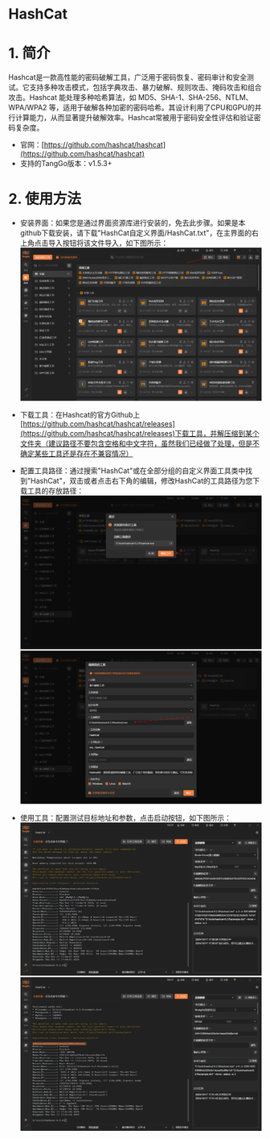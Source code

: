 # HashCat

# 1. 简介
Hashcat是一款高性能的密码破解工具，广泛用于密码恢复、密码审计和安全测试。它支持多种攻击模式，包括字典攻击、暴力破解、规则攻击、掩码攻击和组合攻击。Hashcat 能处理多种哈希算法，如 MD5、SHA-1、SHA-256、NTLM、WPA/WPA2 等，适用于破解各种加密的密码哈希。其设计利用了CPU和GPU的并行计算能力，从而显著提升破解效率。Hashcat常被用于密码安全性评估和验证密码复杂度。

- 官网：[https://github.com/hashcat/hashcat](https://github.com/hashcat/hashcat)
- 支持的TangGo版本：v1.5.3+

# 2. 使用方法
- 安装界面：如果您是通过界面资源库进行安装的，免去此步骤。如果是本github下载安装，请下载"HashCat自定义界面/HashCat.txt"，在主界面的右上角点击导入按钮将该文件导入，如下图所示：
  ![import.png](images/import.png)

- 下载工具：在Hashcat的官方Github上[https://github.com/hashcat/hashcat/releases](https://github.com/hashcat/hashcat/releases)下载工具，并解压缩到某个文件夹（建议路径不要包含空格和中文字符，虽然我们已经做了处理，但是不确定某些工具还是存在不兼容情况）

- 配置工具路径：通过搜索"HashCat"或在全部分组的自定义界面工具类中找到"HashCat"，双击或者点击右下角的编辑，修改HashCat的工具路径为您下载工具的存放路径：
  ![x1.png](images/x.png)
  ![x2.png](images/x2.png)
- 使用工具：配置测试目标地址和参数，点击启动按钮，如下图所示：
  ![1.png](images/1.png)
  ![2.png](images/2.png)

